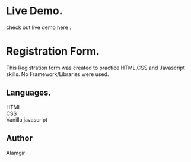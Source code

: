 # Live Demo.
check out live demo here :
# Registration Form.
This Registration form was created to practice HTML,CSS and Javascript skills.
No Framework/Libraries were used.

## Languages.
HTML<br/>
CSS<br/>
Vanilla javascript

## Author
Alamgir
